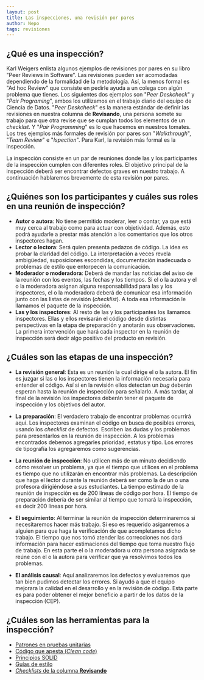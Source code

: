 ```yaml
---
layout: post
title: Las inspecciones, una revisión por pares
author: Nepo
tags: revisiones
---
```


## ¿Qué es una inspección?
Karl Weigers enlista algunos ejemplos de revisiones por pares en su libro "Peer Reviews in
Software". Las revisiones pueden ser acomodadas dependiendo de la formalidad de la metodología. Así,
la menos formal es "Ad hoc Review" que consiste en pedirle ayuda a un colega con algún problema que
tienes. Los siguientes dos ejemplos son "_Peer Deskcheck_" y "_Pair Programing_", ambos los
utilizamos en el trabajo diario del equipo de Ciencia de Datos. "_Peer Deskcheck_" es la manera
estándar de definir las revisiones en nuestra columna de **Revisando**, una persona somete su
trabajo para que otra revise que se cumplan todos los elementos de un _checklist_. Y "_Pair
Programming_" es lo que hacemos en nuestros tomates. Los tres ejemplos más formales de revisión por
pares son "_Walkthrough_", "_Team Review_" e "_Ispection_". Para Karl, la revisión más formal es la
inspección.

La inspección consiste en un par de reuniones donde las y los participantes de la inspección cumplen
con diferentes roles. El objetivo principal de la inspección deberá ser encontrar defectos graves en
nuestro trabajo. A continuación hablaremos brevemente de esta revisión por pares.

## ¿Quiénes son los participantes y cuáles sus roles en una reunión de inspección?
- **Autor o autora**: No tiene permitido moderar, leer o contar, ya que está muy cerca al trabajo
  como para actuar con objetividad. Además, esto podrá ayudarle a prestar más atención a los comentarios que
  los otros inspectores hagan.
- **Lector o lectora**: Será quien presenta pedazos de código. La idea es probar la claridad del
  código. La interpretación a veces revela ambigüedad, suposiciones escondidas, documentación
  inadecuada o problemas de estilo que entorpecen la comunicación.
- **Moderador o moderadora**: Deberá de mandar las noticias del aviso de la reunión con los eventos,
  las fechas y los tiempos. Si el o la autora y el o la moderadora asignan alguna responsabilidad para las y los
  inspectores, el o la moderadora deberá de comunicar esa información junto con las listas de revisión
  (_checklist_). A toda esa información le llamamos el paquete de la inspección.
- **Las y los inspectores**: Al resto de las y los participantes los llamamos inspectores. Ellas y ellos revisarán
  el código desde distintas perspectivas en la etapa de preparación y anotarán sus observaciones. La
  primera intervención que hará cada inspector en la reunión de inspección será decir algo positivo
  del producto en revisión.

## ¿Cuáles son las etapas de una inspección?
- **La revisión general**: Esta es un reunión la cual dirige el o la autora. El fin es juzgar si las
  o los inspectores tienen la información necesaria para entender el código. Así si en la revisión
  ellos detectan un _bug_ deberán esperan hasta la reunión de inspección para señalarlo. A más
  tardar, al final de la revisión los inspectores deberán tener el paquete de inspección y los
  objetivos del autor.

- **La preparación**: El verdadero trabajo de encontrar problemas ocurrirá aquí. Los inspectores
  examinan el código en busca de posibles errores, usando los _checklist_ de defectos. Escriben las
  dudas y los problemas para presentarlos en la reunión de inspección. A los problemas encontrados
  debemos agregarles prioridad, estatus y tipo. Los errores de tipografía los agregaremos como
  sugerencias. 

- **La reunión de inspección**: No utilicen más de un minuto decidiendo cómo resolver un problema,
  ya que el tiempo que utilices en el problema es tiempo que no utilizarán en encontrar más
  problemas. La descripción que haga el lector durante la reunión deberá ser como la de un o una
  profesora dirigiéndose a sus estudiantes. La tiempo estimado de la reunión de inspección es de 200
  líneas de código por hora. El tiempo de preparación debería de ser similar al tiempo que tomará la
  inspección, es decir 200 líneas por hora.

- **El seguimiento**: Al terminar la reunión de inspección determinaremos si necesitaremos hacer más
  trabajo. Si eso es requerido asiganremos a alguien para que haga la verificación de que
  acompletamos dicho trabajo. El tiempo que nos tomó atender las correcciones nos dará información
  para hacer estimaciones del tiempo que toma nuestro flujo de trabajo. En esta parte el o la
  moderadora u otra persona asignada se reúne con el o la autora para verificar que ya resolvimos
  todos los problemas.

- **El análisis causal**: Aquí analizaremos los defectos y evaluaremos que tan bien pudimos detectar
  los errores. Si ayudó a que el equipo mejorara la calidad en el desarrollo y en la revisión de
  código. Esta parte es para poder obtener el mejor beneficio a partir de los datos de la inspección
  (CEP).

## ¿Cuáles son las herramientas para la inspección?
- [Patrones en pruebas
  unitarias](https://medium.com/swlh/3-patterns-for-reducing-duplication-in-your-unit-tests-7d693c6bfbd2)
- [Código que apesta (_Clean
  code_)](https://learning.oreilly.com/library/view/clean-code-a/9780136083238/chapter17.html#ch17)
- [Principios SOLID](http://butunclebob.com/ArticleS.UncleBob.PrinciplesOfOod?)
- [Guías de estilo](https://islasgeci.github.io/guia_de_estilo/)
- [_Checklists_ de la columna **Revisando**](https://github.com/IslasGECI/manual#checklists-del-kanban)
